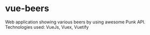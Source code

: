 # vue-beers
Web application showing various beers by using awesome Punk API. Technologies used: VueJs, Vuex, Vuetify
